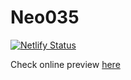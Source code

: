 # Neo035

[![Netlify Status](https://api.netlify.com/api/v1/badges/56387a19-77f5-4c58-b1c6-79b2ec167e69/deploy-status)](https://app.netlify.com/sites/neo035/deploys)

Check online preview [here](https://neo035.netlify.com)
